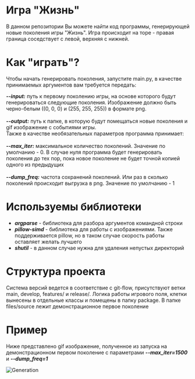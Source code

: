 # Игра "Жизнь"
В данном репозитории Вы можете найти код программы, генерирующей новые поколения игры "Жизнь". Игра происходит на торе - правая граница соседствует с левой, верхняя с нижней.
# Как "играть"?
Чтобы начать генерировать поколения, запустите main.py, в качестве принимаемых аргументов вам требуется передать:

<b><i>--input:</b></i> путь к первому поколению игры, на основе которого будут генерироваться следующие поколения. Изображение должно быть черно-белым ((0, 0, 0) и (255, 255, 255)) в формате png.</br></br>
<b><i>--output:</b></i> путь к папке, в которую будут помещаться новые поколения и gif изображение с событиями игры.</br>
Также в качестве необязательных параметров программа принимает:</br></br>
<b><i>--max_iter:</b></i> максимальное количество поколений. Значение по умолчанию - 0. В случае нуля программа будет генерировать поколения до тех пор, пока новое поколение не будет точной копией одного из предыдущих</br></br>
<b><i>--dump_freq:</b></i> частота сохранений поколений. Или раз в сколько поколений происходит выгрузка в png. Значение по умолчанию - 1

# Используемы библиотеки
<ul>
  <li><b><i>argparse</b></i> - библиотека для разбора аргументов командной строки</li>
<li><b><i>pillow-simd</b></i> - библиотека для работы с изображениями. Также поддерживается pillow, но в таком случае скорость работы оставляет желать лучшего</li>
<li><b><i>shutil</b></i> - в данном случае нужна для удаления непустых директорий</li>
</ul>

# Структура проекта
Система версий ведется в соответствие с git-flow, присутствуют ветки main, develop, features/ и release/. Логика работы игрового поля, клетки вынесены в отдельные классы и помещены в папку package. В папке files/source лежит демонстрационное первое поколение

# Пример
Ниже представлено gif изображение, полученное из запуска на демонстрационном первом поколение с параметрами <b><i>--max_iter=1500</b></i> и <b><i>--dump_freq=1</b></i>

![Generation](https://user-images.githubusercontent.com/42714325/148699216-eb3ddce5-5d55-4377-8b96-a19611739ab4.gif)
